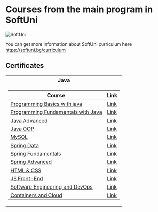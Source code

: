 # Courses from the main program in SoftUni

![SoftUni](https://github.com/hiuseinlesho/SoftUni-Courses/assets/133807047/92f0c922-f493-41a4-9a28-695f07363c87)

You can get more information about SoftUni curriculum here https://softuni.bg/curriculum

<h2> Certificates </h2>

<table>

<tr>
  <th> Java </th>
</tr>

<tr>
<td>

| **Course**                                                                                                                       | **Link**                                                                    |
| -------------------------------------------------------------------------------------------------------------------------------- | --------------------------------------------------------------------------- |
| <a href="https://softuni.bg/trainings/3990/programming-basics-with-java-january-2023" > Programming Basics with java </a>        | <a href="https://softuni.bg/certificates/details/159477/c0e20df7"> Link</a> |
| <a href="https://softuni.bg/trainings/4095/programming-fundamentals-with-java-may-2023"> Programming Fundamentals with Java </a> | <a href="https://softuni.bg/certificates/details/179938/8d4505a5"> Link</a> |
| <a href="https://softuni.bg/trainings/4225/java-advanced-september-2023"> Java Advanced </a>                                     | <a href="https://softuni.bg/certificates/details/188685/f2b11819"> Link</a> |
| <a href="https://softuni.bg/trainings/4226/java-oop-oktober-2023"> Java OOP </a>                                                 | <a href="https://softuni.bg/certificates/details/195806/097699bd"> Link</a> |
| <a href="https://softuni.bg/trainings/4365/mysql-january-2024"> MySQL </a>                                                       | <a href="https://softuni.bg/certificates/details/202896/12da665f"> Link</a> |
| <a href="https://softuni.bg/trainings/4366/spring-data-february-2024"> Spring Data </a>                                          | <a href="https://softuni.bg/certificates/details/209392/671c2ba4"> Link</a> |
| <a href="https://softuni.bg/trainings/4530/spring-fundamentals-may-2024"> Spring Fundamentals </a>                               | <a href="https://softuni.bg/certificates/details/219356/a1a72f16"> Link</a> |
| <a href="https://softuni.bg/trainings/4532/spring-advanced-june-2024"> Spring Advanced </a>                                      | <a href="https://softuni.bg/certificates/details/223365/3615bf9f"> Link</a> |
| <a href="https://softuni.bg/trainings/4715/html-css-september-2024"> HTML & CSS </a>                                             | <a href="https://softuni.bg/certificates/details/228773/7d85710f"> Link</a> |
| <a href="https://softuni.bg/trainings/4716/js-front-end-october-2024"> JS Front-End </a>                                         | <a href="https://softuni.bg/certificates/details/232459/329fd4b4"> Link</a> |
| <a href="https://softuni.bg/trainings/4851/software-engineering-and-devops-january-2025"> Software Engineering and DevOps </a>   | <a href="https://softuni.bg/certificates/details/238904/fd09b884"> Link</a> |
| <a href="https://softuni.bg/trainings/4852/containers-and-cloud-february-2025"> Containers and Cloud </a>                        | <a href="https://softuni.bg/certificates/details/242466/32af7b9a"> Link</a> |

</td>
</tr>

</table>
